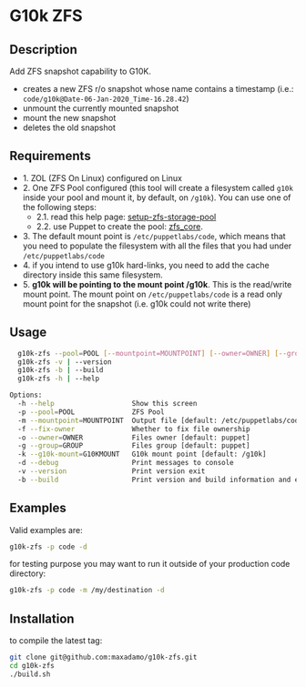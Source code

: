 # G10k ZFS

## Description

Add ZFS snapshot capability to G10K.

* creates a new ZFS r/o snapshot whose name contains a timestamp (i.e.: `code/g10k@Date-06-Jan-2020_Time-16.28.42`)
* unmount the currently mounted snapshot
* mount the new snapshot
* deletes the old snapshot

## Requirements

* 1\. ZOL (ZFS On Linux) configured on Linux
* 2\. One ZFS Pool configured (this tool will create a filesystem called `g10k` inside your pool and mount it, by default, on `/g10k`). You can use one of the following steps:
  * 2.1\. read this help page: [setup-zfs-storage-pool](https://tutorials.ubuntu.com/tutorial/setup-zfs-storage-pool)
  * 2.2\. use Puppet to create the pool: [zfs_core](https://forge.puppet.com/puppetlabs/zfs_core).
* 3\.  The default mount point is `/etc/puppetlabs/code`, which means that you need to populate the filesystem with all the files that you had under `/etc/puppetlabs/code`
* 4\. if you intend to use g10k hard-links, you need to add the cache directory inside this same filesystem.
* 5\.  **g10k will be pointing to the mount point /g10k**. This is the read/write mount point. The mount point on `/etc/puppetlabs/code` is a read only mount point for the snapshot (i.e. g10k could not write there)

## Usage

```sh
  g10k-zfs --pool=POOL [--mountpoint=MOUNTPOINT] [--owner=OWNER] [--group=GROUP] [--g10k-mount=G10KMOUNT] [--fix-owner] [--debug]
  g10k-zfs -v | --version
  g10k-zfs -b | --build
  g10k-zfs -h | --help

Options:
  -h --help                   Show this screen
  -p --pool=POOL              ZFS Pool
  -m --mountpoint=MOUNTPOINT  Output file [default: /etc/puppetlabs/code]
  -f --fix-owner              Whether to fix file ownership
  -o --owner=OWNER            Files owner [default: puppet]
  -g --group=GROUP            Files group [default: puppet]
  -k --g10k-mount=G10KMOUNT   G10k mount point [default: /g10k]
  -d --debug                  Print messages to console
  -v --version                Print version exit
  -b --build                  Print version and build information and exit
```

## Examples

Valid examples are:

```sh
g10k-zfs -p code -d
```

for testing purpose you may want to run it outside of your production code directory:

```sh
g10k-zfs -p code -m /my/destination -d
```

## Installation

to compile the latest tag:

```sh
git clone git@github.com:maxadamo/g10k-zfs.git
cd g10k-zfs
./build.sh
```
